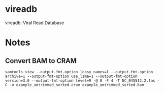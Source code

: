 # vireadb
vireadb: Viral Read Database

# Notes

## Convert BAM to CRAM
```
samtools view --output-fmt-option lossy_names=1 --output-fmt-option archive=1 --output-fmt-option use_lzma=1 --output-fmt-option version=3.0 --output-fmt-option level=9 -@ 8 -F 4 -T NC_045512.2.fas -C -o example_untrimmed_sorted.cram example_untrimmed_sorted.bam
```
